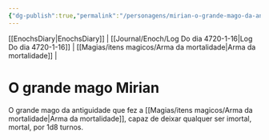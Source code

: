 ```yaml
---
{"dg-publish":true,"permalink":"/personagens/mirian-o-grande-mago-da-antiguidade/"}
---
```

[[EnochsDiary|EnochsDiary]] | [[Journal/Enoch/Log Do dia 4720-1-16|Log Do dia 4720-1-16]] | [[Magias/itens magicos/Arma da mortalidade|Arma da mortalidade]] |

# O grande mago Mirian

O grande mago da antiguidade que fez a [[Magias/itens magicos/Arma da mortalidade|Arma da mortalidade]], capaz de deixar qualquer ser imortal, mortal, por 1d8 turnos.